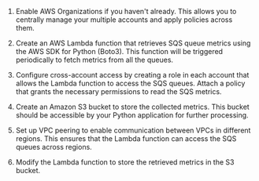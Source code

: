 1. Enable AWS Organizations if you haven't already. This allows you to centrally manage your multiple accounts and apply policies across them.

2. Create an AWS Lambda function that retrieves SQS queue metrics using the AWS SDK for Python (Boto3). This function will be triggered periodically to fetch metrics from all the queues.

3. Configure cross-account access by creating a role in each account that allows the Lambda function to access the SQS queues. Attach a policy that grants the necessary permissions to read the SQS metrics.

4. Create an Amazon S3 bucket to store the collected metrics. This bucket should be accessible by your Python application for further processing.

5. Set up VPC peering to enable communication between VPCs in different regions. This ensures that the Lambda function can access the SQS queues across regions.

6. Modify the Lambda function to store the retrieved metrics in the S3 bucket.